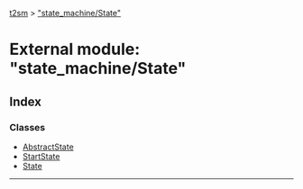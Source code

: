 [t2sm](../README.md) > ["state_machine/State"](../modules/_state_machine_state_.md)

# External module: "state_machine/State"

## Index

### Classes

* [AbstractState](../classes/_state_machine_state_.abstractstate.md)
* [StartState](../classes/_state_machine_state_.startstate.md)
* [State](../classes/_state_machine_state_.state.md)

---

